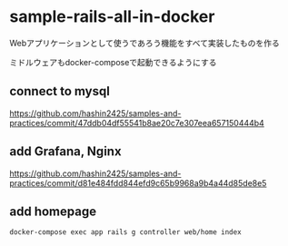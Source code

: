 # sample-rails-all-in-docker

Webアプリケーションとして使うであろう機能をすべて実装したものを作る

ミドルウェアもdocker-composeで起動できるようにする

## connect to mysql

<https://github.com/hashin2425/samples-and-practices/commit/47ddb04df55541b8ae20c7e307eea657150444b4>

## add Grafana, Nginx

<https://github.com/hashin2425/samples-and-practices/commit/d81e484fdd844efd9c65b9968a9b4a44d85de8e5>

## add homepage

```sh
docker-compose exec app rails g controller web/home index
```
